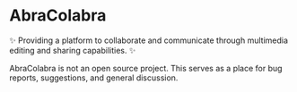 # AbraColabra
:sparkles: Providing a platform to collaborate and communicate through multimedia editing and sharing capabilities. :sparkles:

AbraColabra is not an open source project. This serves as a place for bug reports, suggestions, and general discussion.
